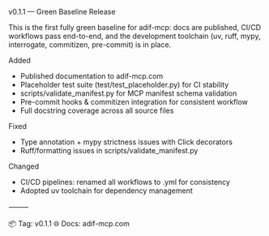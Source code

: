 v0.1.1 — Green Baseline Release

This is the first fully green baseline for adif-mcp: docs are published, CI/CD workflows pass end-to-end, and the development toolchain (uv, ruff, mypy, interrogate, commitizen, pre-commit) is in place.

Added
- Published documentation to adif-mcp.com
- Placeholder test suite (test/test_placeholder.py) for CI stability
- scripts/validate_manifest.py for MCP manifest schema validation
- Pre-commit hooks & commitizen integration for consistent workflow
- Full docstring coverage across all source files

Fixed
- Type annotation + mypy strictness issues with Click decorators
- Ruff/formatting issues in scripts/validate_manifest.py

Changed
- CI/CD pipelines: renamed all workflows to .yml for consistency
- Adopted uv toolchain for dependency management

⸻

📦 Tag: v0.1.1
🌐 Docs: adif-mcp.com
